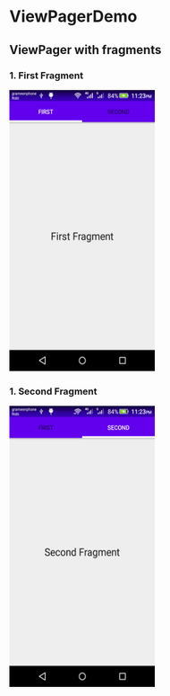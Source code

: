 # ViewPagerDemo

## ViewPager with fragments 

### 1. First Fragment

   <img src="images/1.png" alt="Insert into database" width="260" height="500">
   
### 1. Second Fragment

   <img src="images/2.png" alt="Insert into database" width="260" height="500">
